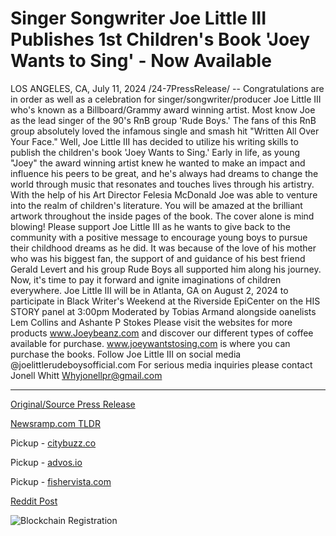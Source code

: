# Singer Songwriter Joe Little III Publishes 1st Children's Book 'Joey Wants to Sing' - Now Available

LOS ANGELES, CA, July 11, 2024 /24-7PressRelease/ -- Congratulations are in order as well as a celebration for singer/songwriter/producer Joe Little III who's known as a Billboard/Grammy award winning artist. Most know Joe as the lead singer of the 90's RnB group 'Rude Boys.' The fans of this RnB group absolutely loved the infamous single and smash hit "Written All Over Your Face."   Well, Joe Little III has decided to utilize his writing skills to publish the children's book 'Joey Wants to Sing.' Early in life, as young "Joey" the award winning artist knew he wanted to make an impact and influence his peers to be great, and he's always had dreams to change the world through music that resonates and touches lives through his artistry.   With the help of his Art Director Felesia McDonald Joe was able to venture into the realm of children's literature. You will be amazed at the brilliant artwork throughout the inside pages of the book. The cover alone is mind blowing!   Please support Joe Little III as he wants to give back to the community with a positive message to encourage young boys to pursue their childhood dreams as he did. It was because of the love of his mother who was his biggest fan, the support of and guidance of his best friend Gerald Levert and his group Rude Boys all supported him along his journey.  Now, it's time to pay it forward and ignite imaginations of children everywhere.  Joe Little III will be in Atlanta, GA on August 2, 2024 to participate in Black Writer's Weekend at the Riverside EpiCenter on the HIS STORY panel at 3:00pm Moderated by Tobias Armand alongside oanelists Lem Collins and Ashante P Stokes  Please visit the websites for more products www.Joeybeanz.com and discover our different types of coffee available for purchase. www.joeywantstosing.com is where you can purchase the books. Follow Joe Little III on social media @joelittlerudeboysofficial.com   For serious media inquiries please contact Jonell Whitt Whyjonellpr@gmail.com 

---

[Original/Source Press Release](https://www.24-7pressrelease.com/press-release/512390/singer-songwriter-joe-little-iii-publishes-1st-childrens-book-joey-wants-to-sing-now-available)
                    

[Newsramp.com TLDR](https://newsramp.com/curated-news/former-rnb-artist-joe-little-iii-writes-children-s-book-joey-wants-to-sing/57fb40b9e575763a079ae9ae1a79eadf) 


Pickup - [citybuzz.co](https://citybuzz.co/2024/07/11/grammy-winning-artist-joe-little-iii-releases-first-children-s-book-joey-wants-to-sing)

Pickup - [advos.io](https://advos.io/en/grammy-award-winner-joe-little-iii-releases-childrens-book-joey-wants-to-sing/20244866)

Pickup - [fishervista.com](https://fishervista.com/en/joe-little-iii-of-rnb-group-rude-boys-releases-debut-children-s-book-joey-wants-to-sing/20244866)
 



[Reddit Post](https://www.reddit.com/r/eventNews/comments/1e0iv1i/former_rnb_artist_joe_little_iii_writes_childrens/) 



![Blockchain Registration](https://cdn.newsramp.app/24-7PressRelease/qrcode/247/11/lark1g3t.webp)